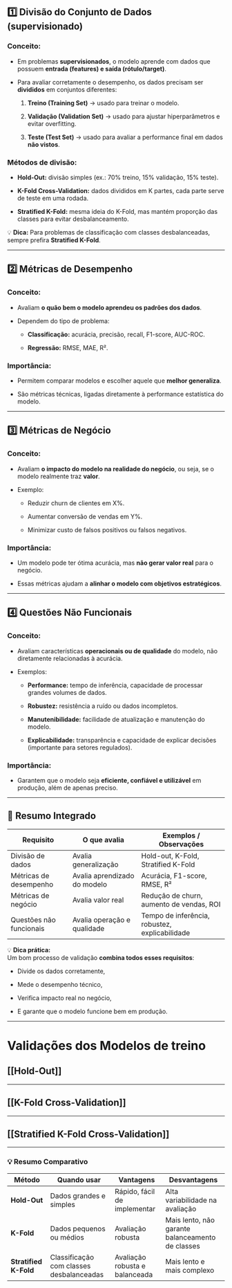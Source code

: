## **1️⃣ Divisão do Conjunto de Dados (supervisionado)**

### Conceito:

- Em problemas **supervisionados**, o modelo aprende com dados que possuem **entrada (features) e saída (rótulo/target)**.
    
- Para avaliar corretamente o desempenho, os dados precisam ser **divididos** em conjuntos diferentes:
    
    1. **Treino (Training Set)** → usado para treinar o modelo.
        
    2. **Validação (Validation Set)** → usado para ajustar hiperparâmetros e evitar overfitting.
        
    3. **Teste (Test Set)** → usado para avaliar a performance final em dados **não vistos**.
        

### Métodos de divisão:

- **Hold-Out:** divisão simples (ex.: 70% treino, 15% validação, 15% teste).
    
- **K-Fold Cross-Validation:** dados divididos em K partes, cada parte serve de teste em uma rodada.
    
- **Stratified K-Fold:** mesma ideia do K-Fold, mas mantém proporção das classes para evitar desbalanceamento.
    

💡 **Dica:** Para problemas de classificação com classes desbalanceadas, sempre prefira **Stratified K-Fold**.

---

## **2️⃣ Métricas de Desempenho**

### Conceito:

- Avaliam **o quão bem o modelo aprendeu os padrões dos dados**.
    
- Dependem do tipo de problema:
    
    - **Classificação:** acurácia, precisão, recall, F1-score, AUC-ROC.
        
    - **Regressão:** RMSE, MAE, R².
        

### Importância:

- Permitem comparar modelos e escolher aquele que **melhor generaliza**.
    
- São métricas técnicas, ligadas diretamente à performance estatística do modelo.
    

---

## **3️⃣ Métricas de Negócio**

### Conceito:

- Avaliam **o impacto do modelo na realidade do negócio**, ou seja, se o modelo realmente traz **valor**.
    
- Exemplo:
    
    - Reduzir churn de clientes em X%.
        
    - Aumentar conversão de vendas em Y%.
        
    - Minimizar custo de falsos positivos ou falsos negativos.
        

### Importância:

- Um modelo pode ter ótima acurácia, mas **não gerar valor real** para o negócio.
    
- Essas métricas ajudam a **alinhar o modelo com objetivos estratégicos**.
    

---

## **4️⃣ Questões Não Funcionais**

### Conceito:

- Avaliam características **operacionais ou de qualidade** do modelo, não diretamente relacionadas à acurácia.
    
- Exemplos:
    
    - **Performance:** tempo de inferência, capacidade de processar grandes volumes de dados.
        
    - **Robustez:** resistência a ruído ou dados incompletos.
        
    - **Manutenibilidade:** facilidade de atualização e manutenção do modelo.
        
    - **Explicabilidade:** transparência e capacidade de explicar decisões (importante para setores regulados).
        

### Importância:

- Garantem que o modelo seja **eficiente, confiável e utilizável** em produção, além de apenas preciso.
    

---

## **📌 Resumo Integrado**

|Requisito|O que avalia|Exemplos / Observações|
|---|---|---|
|Divisão de dados|Avalia generalização|Hold-out, K-Fold, Stratified K-Fold|
|Métricas de desempenho|Avalia aprendizado do modelo|Acurácia, F1-score, RMSE, R²|
|Métricas de negócio|Avalia valor real|Redução de churn, aumento de vendas, ROI|
|Questões não funcionais|Avalia operação e qualidade|Tempo de inferência, robustez, explicabilidade|

💡 **Dica prática:**  
Um bom processo de validação **combina todos esses requisitos**:

- Divide os dados corretamente,
    
- Mede o desempenho técnico,
    
- Verifica impacto real no negócio,
    
- E garante que o modelo funcione bem em produção.
    

---

# Validações dos Modelos de treino

## [[Hold-Out]]
---
## [[K-Fold Cross-Validation]]
---
## [[Stratified K-Fold Cross-Validation]]
---
### 💡 Resumo Comparativo

|Método|Quando usar|Vantagens|Desvantagens|
|---|---|---|---|
|**Hold-Out**|Dados grandes e simples|Rápido, fácil de implementar|Alta variabilidade na avaliação|
|**K-Fold**|Dados pequenos ou médios|Avaliação robusta|Mais lento, não garante balanceamento de classes|
|**Stratified K-Fold**|Classificação com classes desbalanceadas|Avaliação robusta e balanceada|Mais lento e mais complexo|
